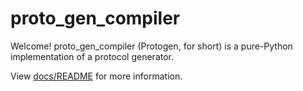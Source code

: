 # proto_gen_compiler

Welcome! proto_gen_compiler (Protogen, for short) is a pure-Python implementation of a protocol generator.

View [docs/README](docs/README.md) for more information.
